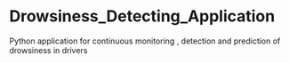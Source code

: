 # Drowsiness_Detecting_Application
Python application for continuous monitoring , detection and prediction of drowsiness in drivers
